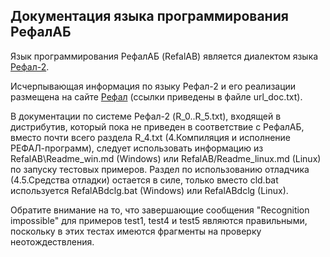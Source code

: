 
Документация языка программирования РефалАБ
------------------------------------------------

Язык программирования РефалАБ (RefalAB) является
диалектом языка [Рефал-2](http://www.refal.net/~belous/refal2-r.htm).

Исчерпывающая информация по языку Рефал-2 и его реализации
размещена на сайте [Рефал](http://www.refal.net) (ссылки приведены в
файле url_doc.txt).

В документации по системе Рефал-2 (R_0..R_5.txt), входящей в
дистрибутив, который пока не приведен в соответствие с РефалАБ,
вместо почти всего раздела R_4.txt (4.Компиляция и исполнение РЕФАЛ-программ),
следует использовать информацию из RefalAB\Readme_win.md (Windows)
или RefalAB/Readme_linux.md (Linux) по запуску тестовых примеров.
Раздел по использованию отладчика (4.5.Средства отладки) остается в силе,
только вместо cld.bat используется
RefalABdclg.bat (Windows) или RefalABdclg (Linux).

Обратите внимание на то, что завершающие сообщения 
"Recognition impossible" для примеров test1, test4 и test5 
являются правильными, поскольку в этих тестах имеются фрагменты
на проверку неотождествления.
